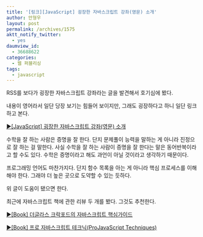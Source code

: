 ```yaml
---
title: '[링크][JavaScript] 굉장한 자바스크립트 강좌(영문) 소개'
author: 안형우
layout: post
permalink: /archives/1575
aktt_notify_twitter:
  - yes
daumview_id:
  - 36688622
categories:
  - 웹 퍼블리싱
tags:
  - javascript
---
```

RSS를 보다가 굉장한 자바스크립트 강좌라는 글을 발견해서 호기심에 봤다.

내용이 영어라서 일단 당장 보기는 힘들어 보이지만, 그래도 굉장하다고 하니 일단 링크하고 본다.

<a href="http://blog.wystan.net/2011/08/02/great-javascript-articles" rel="bookmark">▶[JavaScript] 굉장한 자바스크립트 강좌(영문) 소개</a>

수학을 잘 하는 사람은 증명을 잘 한다. 단지 문제풀이 능력을 말하는 게 아니라 진정으로 잘 하는 걸 말한다. 사실 수학을 잘 하는 사람이 증명을 잘 한다는 말은 동어반복이라고 할 수도 있다. 수학은 증명이라고 해도 과언이 아닐 것이라고 생각하기 때문이다.

프로그래밍 언어도 마찬가지다. 단지 함수 목록을 아는 게 아니라 핵심 프로세스를 이해해야 한다. 그래야 더 높은 곳으로 도약할 수 있는 듯하다.

위 글이 도움이 됐으면 한다.

최근에 자바스크립트 책에 관한 리뷰 두 개를 봤다. 그것도 추천한다.

<a title="Permanent Link to [Book] 더글라스 크락포드의 자바스크립트 핵심 가이드 [Book] 더글라스 크락포드의 자바스크립트 핵심 가이드" href="http://blog.outsider.ne.kr/443" rel="bookmark">▶[Book] 더글라스 크락포드의 자바스크립트 핵심가이드</a>

<a title="Permanent Link to [Book] 프로 자바스크립트 테크닉(ProJavaScript Techniques) [Book] 프로 자바스크립트 테크닉(ProJavaScript Techniques)" href="http://blog.outsider.ne.kr/321" rel="bookmark">▶[Book] 프로 자바스크립트 테크닉(ProJavaScript Techniques)</a>